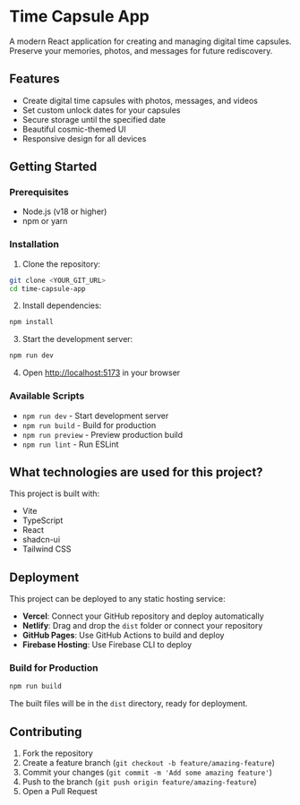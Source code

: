 # Time Capsule App

A modern React application for creating and managing digital time capsules. Preserve your memories, photos, and messages for future rediscovery.

## Features

- Create digital time capsules with photos, messages, and videos
- Set custom unlock dates for your capsules
- Secure storage until the specified date
- Beautiful cosmic-themed UI
- Responsive design for all devices

## Getting Started

### Prerequisites

- Node.js (v18 or higher)
- npm or yarn

### Installation

1. Clone the repository:
```sh
git clone <YOUR_GIT_URL>
cd time-capsule-app
```

2. Install dependencies:
```sh
npm install
```

3. Start the development server:
```sh
npm run dev
```

4. Open [http://localhost:5173](http://localhost:5173) in your browser

### Available Scripts

- `npm run dev` - Start development server
- `npm run build` - Build for production
- `npm run preview` - Preview production build
- `npm run lint` - Run ESLint

## What technologies are used for this project?

This project is built with:

- Vite
- TypeScript
- React
- shadcn-ui
- Tailwind CSS

## Deployment

This project can be deployed to any static hosting service:

- **Vercel**: Connect your GitHub repository and deploy automatically
- **Netlify**: Drag and drop the `dist` folder or connect your repository
- **GitHub Pages**: Use GitHub Actions to build and deploy
- **Firebase Hosting**: Use Firebase CLI to deploy

### Build for Production

```sh
npm run build
```

The built files will be in the `dist` directory, ready for deployment.

## Contributing

1. Fork the repository
2. Create a feature branch (`git checkout -b feature/amazing-feature`)
3. Commit your changes (`git commit -m 'Add some amazing feature'`)
4. Push to the branch (`git push origin feature/amazing-feature`)
5. Open a Pull Request
